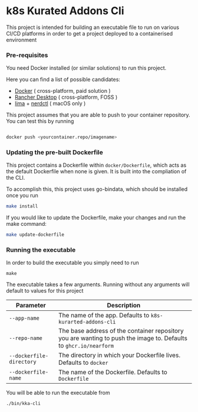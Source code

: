 # k8s Kurated Addons Cli

This project is intended for building an executable file to run on various CI/CD platforms in order to get a project deployed to a containerised environment

### Pre-requisites

You need Docker installed (or similar solutions) to run this project.

Here you can find a list of possible candidates:

- [Docker](https://docs.docker.com/engine/install/) ( cross-platform, paid solution )
- [Rancher Desktop](https://rancherdesktop.io/) ( cross-platform, FOSS )
- [lima](https://github.com/lima-vm/lima) + [nerdctl](https://github.com/containerd/nerdctl) ( macOS only )


This project assumes that you are able to push to your container repository. You can test this by running

```bash

docker push <yourcontainer.repo/imagename>
```

### Updating the pre-built Dockerfile

This project contains a Dockerfile within `docker/Dockerfile`, which acts as the default Dockerfile when none is given. It is built into the compliation of the CLI.

To accomplish this, this project uses go-bindata, which should be installed once you run

``` bash
make install
```

If you would like to update the Dockerfile, make your changes and run the make command:

```bash
make update-dockerfile
```

### Running the executable

In order to build the executable you simply need to run 

```
make
```

The executable takes a few arguments. Running without any arguments will default to values for this project

| Parameter                | Description                                                                                                       |
|--------------------------|-------------------------------------------------------------------------------------------------------------------|
| `--app-name`             | The name of the app. Defaults to `k8s-kurarted-addons-cli `                                                       |
| `--repo-name`            | The base address of the container repository you are wanting to push the image to. Defaults to `ghcr.io/nearform` |
| `--dockerfile-directory` | The directory in which your Dockerfile lives. Defaults to `docker`                                                |       
| `--dockerfile-name`      | The name of the Dockerfile. Defaults to `Dockerfile`                                                              |

You will be able to run the executable from 

```bash
./bin/kka-cli
```